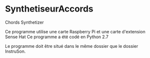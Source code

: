 # SynthetiseurAccords
Chords Synthetizer

Ce programme utilise une carte Raspberry Pi et une carte d'extension Sense Hat
Ce programme a été codé en Python 2.7

Le programme doit être situé dans le même dossier que le dossier InstruSon.
